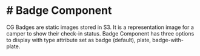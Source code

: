 # # Badge Component

CG Badges are static images stored in S3. It is a representation image for a camper to show their check-in status.
Badge Component has three options to display with type attribute set as badge (default), plate, badge-with-plate.
